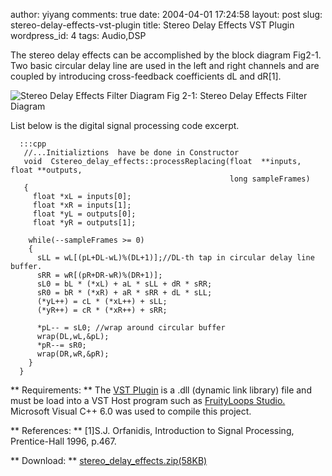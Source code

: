 author: yiyang
comments: true
date: 2004-04-01 17:24:58
layout: post
slug: stereo-delay-effects-vst-plugin
title: Stereo Delay Effects VST Plugin
wordpress_id: 4
tags: Audio,DSP

The stereo delay effects can be accomplished by the block diagram Fig2-1. Two basic circular delay line are used in the left and right channels and are coupled by introducing cross-feedback coefficients dL and dR[1]. 

![Stereo Delay Effects Filter Diagram](|filename|/images/stereodelayeffect.gif)
 Fig 2-1: Stereo Delay Effects Filter Diagram

List below is the digital signal processing code excerpt.

    
      :::cpp
       //...Initializtions  have be done in Constructor 
       void  Cstereo_delay_effects::processReplacing(float  **inputs, float **outputs,
                                                     long sampleFrames)
       {
         float *xL = inputs[0];
         float *xR = inputs[1];
         float *yL = outputs[0];
         float *yR = outputs[1];
     
        while(--sampleFrames >= 0)
        {
          sLL = wL[(pL+DL-wL)%(DL+1)];//DL-th tap in circular delay line buffer.
          sRR = wR[(pR+DR-wR)%(DR+1)];
          sL0 = bL * (*xL) + aL * sLL + dR * sRR;
          sR0 = bR * (*xR) + aR * sRR + dL * sLL;
          (*yL++) = cL * (*xL++) + sLL;
          (*yR++) = cR * (*xR++) + sRR;
    
          *pL-- = sL0; //wrap around circular buffer
          wrap(DL,wL,&pL);
          *pR--= sR0;
          wrap(DR,wR,&pR);
        }
      }
    
    



** Requirements: **
The [VST Plugin](http://en.wikipedia.org/wiki/Virtual_Studio_Technology) is a .dll (dynamic link library) file and must be load into a VST Host program such as [FruityLoops Studio. ](http://www.fruityloops.com/)Microsoft Visual C++ 6.0 was used to compile this project.

** References: **
[1]S.J. Orfanidis, Introduction to Signal Processing, Prentice-Hall 1996, p.467.

** Download: **
[stereo_delay_effects.zip(58KB)](/files/download/stereo_delay_effects.zip)

